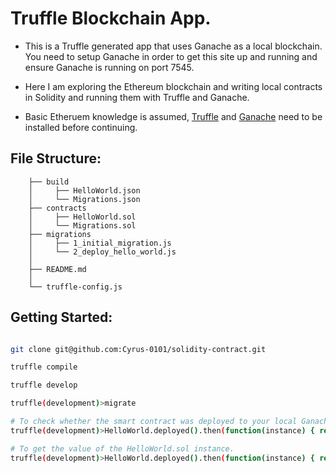 # Truffle Blockchain App.
* This is a Truffle generated app that uses Ganache as a local blockchain. You need to setup Ganache in order to get this site up and running and ensure Ganache is running on port 7545.

* Here I am exploring the Ethereum blockchain and writing local contracts in Solidity and running them with Truffle and Ganache.

* Basic Etheruem knowledge is assumed, [Truffle](https://trufflesuite.com/docs/truffle/quickstart/) and [Ganache](https://trufflesuite.com/docs/ganache/) need to be installed before continuing.

## File Structure:

```
    ├── build
    │     ├── HelloWorld.json
    │     └── Migrations.json
    ├── contracts
    │     ├── HelloWorld.sol
    │     └── Migrations.sol
    ├── migrations
    │     ├── 1_initial_migration.js
    │     └── 2_deploy_hello_world.js
    │
    ├── README.md
    │
    └── truffle-config.js

```

## Getting Started:
```sh

git clone git@github.com:Cyrus-0101/solidity-contract.git

truffle compile

truffle develop

truffle(development)>migrate

# To check whether the smart contract was deployed to your local Ganache blockchain, run, to get a pointer of the contract.
truffle(development)>HelloWorld.deployed().then(function(instance) { return instance });

# To get the value of the HelloWorld.sol instance.
truffle(development)>HelloWorld.deployed().then(function(instance) { return instance.sayHello() });

```